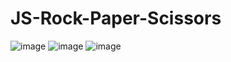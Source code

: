# JS-Rock-Paper-Scissors
![image](https://user-images.githubusercontent.com/15093577/218994661-e0792293-ded0-44bd-87e9-9d9573f5f318.png)
![image](https://user-images.githubusercontent.com/15093577/218994778-813ef1da-f905-4602-9270-41c4c93be7a7.png)
![image](https://user-images.githubusercontent.com/15093577/218995059-e3ac520a-05b2-45fb-b0dc-0860634d4a8f.png)
